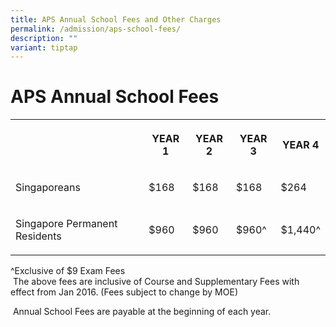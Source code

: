 ```yaml
---
title: APS Annual School Fees and Other Charges
permalink: /admission/aps-school-fees/
description: ""
variant: tiptap
---
```

<h1>APS Annual School Fees</h1>
<table style="minWidth: 125px">
<colgroup>
<col>
<col>
<col>
<col>
<col>
</colgroup>
<tbody>
<tr>
<th rowspan="1" colspan="1">
<p></p>
</th>
<th rowspan="1" colspan="1">
<p>YEAR 1</p>
</th>
<th rowspan="1" colspan="1">
<p>YEAR 2</p>
</th>
<th rowspan="1" colspan="1">
<p>YEAR 3</p>
</th>
<th rowspan="1" colspan="1">
<p><strong>YEAR 4</strong>
</p>
</th>
</tr>
<tr>
<td rowspan="1" colspan="1">
<p>Singaporeans</p>
</td>
<td rowspan="1" colspan="1">
<p>$168</p>
</td>
<td rowspan="1" colspan="1">
<p>$168</p>
</td>
<td rowspan="1" colspan="1">
<p>$168</p>
</td>
<td rowspan="1" colspan="1">
<p>$264</p>
</td>
</tr>
<tr>
<td rowspan="1" colspan="1">
<p>Singapore Permanent Residents</p>
</td>
<td rowspan="1" colspan="1">
<p>$960</p>
</td>
<td rowspan="1" colspan="1">
<p>$960</p>
</td>
<td rowspan="1" colspan="1">
<p>$960^</p>
</td>
<td rowspan="1" colspan="1">
<p>$1,440^</p>
</td>
</tr>
</tbody>
</table>
<p>^Exclusive of $9 Exam Fees
<br>&nbsp;The above&nbsp;fees are inclusive of Course and Supplementary Fees
with effect from Jan 2016. (Fees subject to change by MOE)</p>
<p>&nbsp;Annual School Fees are payable at the beginning of each year.</p>